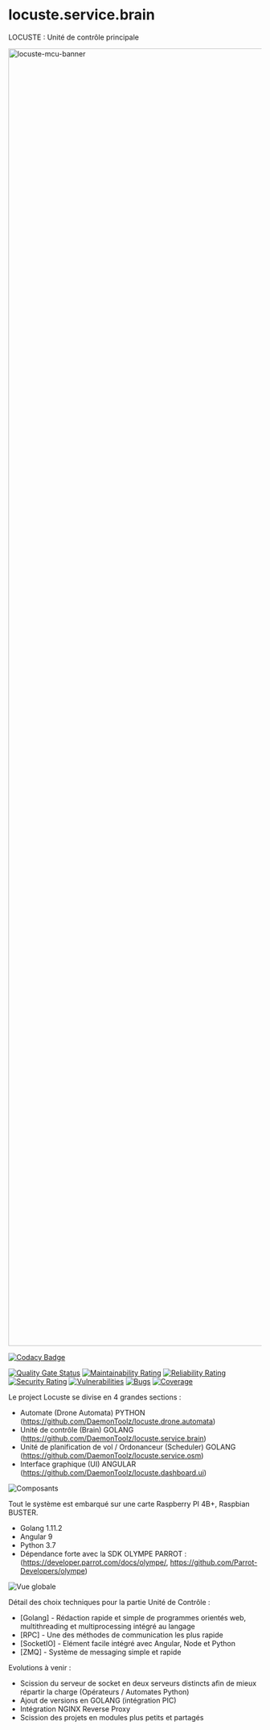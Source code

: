 # locuste.service.brain
LOCUSTE : Unité de contrôle principale

<img width="2575" alt="locuste-mcu-banner" src="https://user-images.githubusercontent.com/6602774/84285947-5a540800-ab3e-11ea-9fe2-1b9986c166b5.png">

[![Codacy Badge](https://app.codacy.com/project/badge/Grade/4d77818f7e8b4308b2ae76b581af6c07)](https://www.codacy.com/manual/axel.maciejewski/locuste.service.brain?utm_source=github.com&amp;utm_medium=referral&amp;utm_content=DaemonToolz/locuste.service.brain&amp;utm_campaign=Badge_Grade)

[![Quality Gate Status](https://sonarcloud.io/api/project_badges/measure?project=DaemonToolz_locuste.service.brain&metric=alert_status)](https://sonarcloud.io/dashboard?id=DaemonToolz_locuste.service.brain)
[![Maintainability Rating](https://sonarcloud.io/api/project_badges/measure?project=DaemonToolz_locuste.service.brain&metric=sqale_rating)](https://sonarcloud.io/dashboard?id=DaemonToolz_locuste.service.brain)
[![Reliability Rating](https://sonarcloud.io/api/project_badges/measure?project=DaemonToolz_locuste.service.brain&metric=reliability_rating)](https://sonarcloud.io/dashboard?id=DaemonToolz_locuste.service.brain)
[![Security Rating](https://sonarcloud.io/api/project_badges/measure?project=DaemonToolz_locuste.service.brain&metric=security_rating)](https://sonarcloud.io/dashboard?id=DaemonToolz_locuste.service.brain)
[![Vulnerabilities](https://sonarcloud.io/api/project_badges/measure?project=DaemonToolz_locuste.service.brain&metric=vulnerabilities)](https://sonarcloud.io/dashboard?id=DaemonToolz_locuste.service.brain)
[![Bugs](https://sonarcloud.io/api/project_badges/measure?project=DaemonToolz_locuste.service.brain&metric=bugs)](https://sonarcloud.io/dashboard?id=DaemonToolz_locuste.service.brain)
[![Coverage](https://sonarcloud.io/api/project_badges/measure?project=DaemonToolz_locuste.service.brain&metric=coverage)](https://sonarcloud.io/dashboard?id=DaemonToolz_locuste.service.brain)


Le project Locuste se divise en 4 grandes sections : 
* Automate (Drone Automata) PYTHON (https://github.com/DaemonToolz/locuste.drone.automata)
* Unité de contrôle (Brain) GOLANG (https://github.com/DaemonToolz/locuste.service.brain)
* Unité de planification de vol / Ordonanceur (Scheduler) GOLANG (https://github.com/DaemonToolz/locuste.service.osm)
* Interface graphique (UI) ANGULAR (https://github.com/DaemonToolz/locuste.dashboard.ui)

![Composants](https://user-images.githubusercontent.com/6602774/83644711-dcc65000-a5b1-11ea-8661-977931bb6a9c.png)

Tout le système est embarqué sur une carte Raspberry PI 4B+, Raspbian BUSTER.
* Golang 1.11.2
* Angular 9
* Python 3.7
* Dépendance forte avec la SDK OLYMPE PARROT : (https://developer.parrot.com/docs/olympe/, https://github.com/Parrot-Developers/olympe)


![Vue globale](https://user-images.githubusercontent.com/6602774/83644783-f10a4d00-a5b1-11ea-8fed-80c3b76f1b00.png)


Détail des choix techniques pour la partie Unité de Contrôle :

* [Golang] - Rédaction rapide et simple de programmes orientés web, multithreading et multiprocessing intégré au langage
* [RPC] - Une des méthodes de communication les plus rapide
* [SocketIO] - Elément facile intégré avec Angular, Node et Python
* [ZMQ] - Système de messaging simple et rapide

Evolutions à venir : 
* Scission du serveur de socket en deux serveurs distincts afin de mieux répartir la charge (Opérateurs / Automates Python)
* Ajout de versions en GOLANG (intégration PIC)
* Intégration NGINX Reverse Proxy 
* Scission des projets en modules plus petits et partagés
